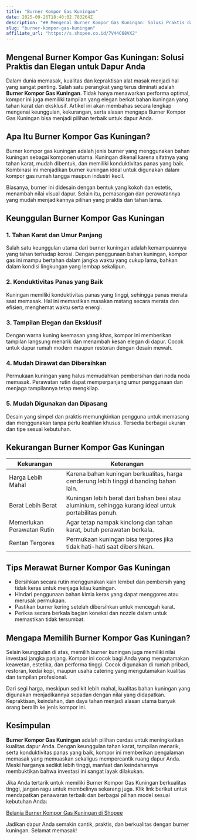 ```yaml
---
title: "Burner Kompor Gas Kuningan"
date: 2025-09-26T18:40:02.783264Z
description: "## Mengenal Burner Kompor Gas Kuningan: Solusi Praktis dan Elegan untuk Dapur Anda..."
slug: "burner-kompor-gas-kuningan"
affiliate_url: "https://s.shopee.co.id/7V44C68VX2"
---
```

## Mengenal Burner Kompor Gas Kuningan: Solusi Praktis dan Elegan untuk Dapur Anda

Dalam dunia memasak, kualitas dan kepraktisan alat masak menjadi hal yang sangat penting. Salah satu perangkat yang terus diminati adalah **Burner Kompor Gas Kuningan**. Tidak hanya menawarkan performa optimal, kompor ini juga memiliki tampilan yang elegan berkat bahan kuningan yang tahan karat dan eksklusif. Artikel ini akan membahas secara lengkap mengenai keunggulan, kekurangan, serta alasan mengapa Burner Kompor Gas Kuningan bisa menjadi pilihan terbaik untuk dapur Anda.

## Apa Itu Burner Kompor Gas Kuningan?

Burner kompor gas kuningan adalah jenis burner yang menggunakan bahan kuningan sebagai komponen utama. Kuningan dikenal karena sifatnya yang tahan karat, mudah dibentuk, dan memiliki konduktivitas panas yang baik. Kombinasi ini menjadikan burner kuningan ideal untuk digunakan dalam kompor gas rumah tangga maupun industri kecil.

Biasanya, burner ini didesain dengan bentuk yang kokoh dan estetis, menambah nilai visual dapur. Selain itu, pemasangan dan perawatannya yang mudah menjadikannya pilihan yang praktis dan tahan lama.

## Keunggulan Burner Kompor Gas Kuningan

### 1. Tahan Karat dan Umur Panjang

Salah satu keunggulan utama dari burner kuningan adalah kemampuannya yang tahan terhadap korosi. Dengan penggunaan bahan kuningan, kompor gas ini mampu bertahan dalam jangka waktu yang cukup lama, bahkan dalam kondisi lingkungan yang lembap sekalipun.

### 2. Konduktivitas Panas yang Baik

Kuningan memiliki konduktivitas panas yang tinggi, sehingga panas merata saat memasak. Hal ini memastikan masakan matang secara merata dan efisien, menghemat waktu serta energi.

### 3. Tampilan Elegan dan Eksklusif

Dengan warna kuning keemasan yang khas, kompor ini memberikan tampilan langsung menarik dan menambah kesan elegan di dapur. Cocok untuk dapur rumah modern maupun restoran dengan desain mewah.

### 4. Mudah Dirawat dan Dibersihkan

Permukaan kuningan yang halus memudahkan pembersihan dari noda noda memasak. Perawatan rutin dapat memperpanjang umur penggunaan dan menjaga tampilannya tetap mengkilap.

### 5. Mudah Digunakan dan Dipasang

Desain yang simpel dan praktis memungkinkan pengguna untuk memasang dan menggunakan tanpa perlu keahlian khusus. Tersedia berbagai ukuran dan tipe sesuai kebutuhan.

## Kekurangan Burner Kompor Gas Kuningan

| **Kekurangan**               | **Keterangan**                                                        |
|------------------------------|------------------------------------------------------------------------|
| Harga Lebih Mahal          | Karena bahan kuningan berkualitas, harga cenderung lebih tinggi dibanding bahan lain. |
| Berat Lebih Berat          | Kuningan lebih berat dari bahan besi atau aluminium, sehingga kurang ideal untuk portabilitas penuh. |
| Memerlukan Perawatan Rutin | Agar tetap nampak kinclong dan tahan karat, butuh perawatan berkala.    |
| Rentan Tergores             | Permukaan kuningan bisa tergores jika tidak hati-hati saat dibersihkan. |

## Tips Merawat Burner Kompor Gas Kuningan

- Bersihkan secara rutin menggunakan kain lembut dan pembersih yang tidak keras untuk menjaga kilau kuningan.
- Hindari penggunaan bahan kimia keras yang dapat menggores atau merusak permukaan.
- Pastikan burner kering setelah dibersihkan untuk mencegah karat.
- Periksa secara berkala bagian koneksi dan nozzle dalam untuk memastikan tidak tersumbat.

## Mengapa Memilih Burner Kompor Gas Kuningan?

Selain keunggulan di atas, memilih burner kuningan juga memiliki nilai investasi jangka panjang. Kompor ini cocok bagi Anda yang mengutamakan keawetan, estetika, dan performa tinggi. Cocok digunakan di rumah pribadi, restoran, kedai kopi, maupun usaha catering yang mengutamakan kualitas dan tampilan profesional.

Dari segi harga, meskipun sedikit lebih mahal, kualitas bahan kuningan yang digunakan menjadikannya sepadan dengan nilai yang didapatkan. Kepraktisan, keindahan, dan daya tahan menjadi alasan utama banyak orang beralih ke jenis kompor ini.

## Kesimpulan

**Burner Kompor Gas Kuningan** adalah pilihan cerdas untuk meningkatkan kualitas dapur Anda. Dengan keunggulan tahan karat, tampilan menarik, serta konduktivitas panas yang baik, kompor ini memberikan pengalaman memasak yang memuaskan sekaligus mempercantik ruang dapur Anda. Meski harganya sedikit lebih tinggi, manfaat dan keindahannya membuktikan bahwa investasi ini sangat layak dilakukan.

Jika Anda tertarik untuk memiliki Burner Kompor Gas Kuningan berkualitas tinggi, jangan ragu untuk membelinya sekarang juga. Klik link berikut untuk mendapatkan penawaran terbaik dan berbagai pilihan model sesuai kebutuhan Anda:

[Belanja Burner Kompor Gas Kuningan di Shopee](https://s.shopee.co.id/7V44C68VX2)

Jadikan dapur Anda semakin cantik, praktis, dan berkualitas dengan burner kuningan. Selamat memasak!